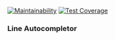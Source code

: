 [![Maintainability](https://api.codeclimate.com/v1/badges/993ec12442721106ebd0/maintainability)](https://codeclimate.com/github/dmv04/line-autocompletor/maintainability)
[![Test Coverage](https://api.codeclimate.com/v1/badges/993ec12442721106ebd0/test_coverage)](https://codeclimate.com/github/dmv04/line-autocompletor/test_coverage)

### Line Autocompletor

